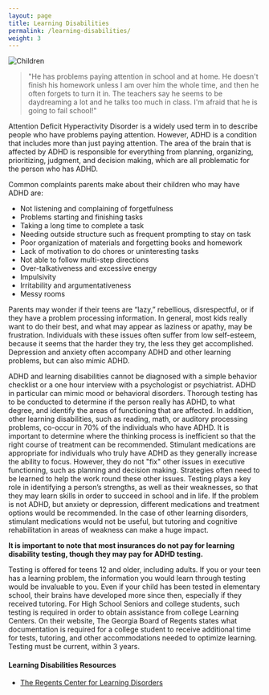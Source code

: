 ```yaml
---
layout: page
title: Learning Disabilities
permalink: /learning-disabilities/
weight: 3
---
```

![Children](../images/children.jpg)

> "He has problems paying attention in school and at home. He doesn't
> finish his homework unless I am over him the whole time, and then he
> often forgets to turn it in. The teachers say he seems to be
> daydreaming a lot and he talks too much in class. I'm afraid that he is going to fail school!"

Attention Deficit Hyperactivity Disorder is a widely used term in to describe people who have problems paying
attention. However, ADHD is a condition that includes more than just paying attention. 
The area of the brain that is affected by ADHD is responsible for everything 
from planning, organizing, prioritizing, judgment, and decision making, which are all problematic
for the person who has ADHD.

Common complaints parents make about their children who may have ADHD are:

* Not listening and complaining of forgetfulness
* Problems starting and finishing tasks
* Taking a long time to complete a task
* Needing outside structure such as frequent prompting to stay on task
* Poor organization of materials and forgetting books and homework
* Lack of motivation to do chores or uninteresting tasks
* Not able to follow multi-step directions
* Over-talkativeness and excessive energy
* Impulsivity
* Irritability and argumentativeness
* Messy rooms 

Parents may wonder if their teens are “lazy,” rebellious,
disrespectful, or if they have a problem processing information. In
general, most kids really want to do their best, and what may appear
as laziness or apathy, may be frustration. Individuals with these issues often
suffer from low self-esteem, because it seems that the harder they try,
the less they get accomplished. Depression and anxiety often accompany
ADHD and other learning problems, but can also mimic ADHD.

ADHD and learning disabilities cannot be diagnosed with a simple
behavior checklist or a one hour interview with a psychologist or
psychiatrist. ADHD in particular can mimic mood or behavioral disorders. 
Thorough testing has to be conducted to determine if the person really has ADHD, 
to what degree, and identify the areas of functioning that are affected. In addition, other
learning disabilities, such as reading, math, or auditory processing
problems, co-occur in 70% of the individuals who have ADHD.  It is
important to determine where the thinking process is inefficient so
that the right course of treatment can be recommended. Stimulant
medications are appropriate for individuals who truly have ADHD as they
generally increase the ability to focus. However, they do not "fix"
other issues in executive functioning, such as planning and decision making. 
Strategies often need to be learned to help the work round these other issues. 
Testing plays a key role in identifying a person’s strengths, as
well as their weaknesses, so that they may learn skills in order to
succeed in school and in life. If the problem is not ADHD, but anxiety
or depression, different medications and treatment options would be
recommended. In the case of other learning disorders, stimulant medications would not be 
useful, but tutoring and cognitive rehabilitation in areas of weakness can make a huge impact.


**It is important to note that most insurances do not pay for learning disability testing, though they may pay for ADHD testing.**

Testing is offered for teens 12 and older, including adults. If you or your teen has a learning problem, 
the information you would learn through testing would be invaluable
to you. Even if your child has been tested in elementary school, their brains have developed more 
since then, especially if they received tutoring. For High School Seniors and college students, such testing 
is required in order to obtain assistance from college Learning Centers. On their website, The Georgia
Board of Regents states what documentation is required for a college student to receive additional time
for tests, tutoring, and other accommodations needed to optimize learning. Testing must be
current, within 3 years. 

#### Learning Disabilities Resources
* [The Regents Center for Learning Disorders](http://www2.gsu.edu/~wwwrld/)
